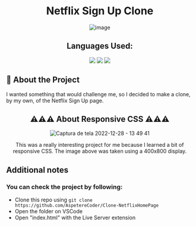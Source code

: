 <div align="center">
  <h1>Netflix Sign Up Clone</h1>
  
  ![image](https://user-images.githubusercontent.com/112131887/209843410-e235dc19-2057-46ee-9c5d-baf1729c5446.png)

  <h2>Languages Used: </h2>
  <img src="https://img.shields.io/badge/HTML5-E34F26?style=for-the-badge&logo=html5&logoColor=white"></img>
  <img src="https://img.shields.io/badge/CSS3-1572B6?style=for-the-badge&logo=css3&logoColor=white"></img>
  <img src="https://img.shields.io/badge/JavaScript-323330?style=for-the-badge&logo=javascript&logoColor=F7DF1E"></img>
</div>
 
<h2>🚀 About the Project</h2>

<p>I wanted something that would challenge me, so I decided to make a clone, by my own, of the Netflix Sign Up page.</p>

<div align="center">

  <h2>⚠️⚠️⚠️ About Responsive CSS ⚠️⚠️⚠️</h2>

  ![Captura de tela 2022-12-28 - 13 49 41](https://user-images.githubusercontent.com/112131887/209845485-5d8eb60e-898d-4033-bfb8-178e9d4c19dc.png)

  <p>This was a really interesting project for me because I learned a bit of responsive CSS. The image above was taken using a 400x800 display.</p>
  
</div>

<h2>Additional notes</h2>
<h3>You can check the project by following:</h3>
<ul>
  <li>Clone this repo using <code>git clone https://github.com/AspetereCoder/Clone-NetflixHomePage</code></li>
  <li>Open the folder on VSCode</li>
  <li>Open "index.html" with the Live Server extension</li>
</ul>

